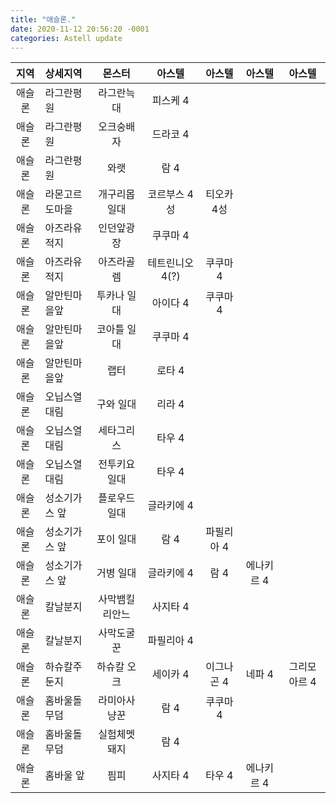 ```yaml
---
title: "애슬론."
date: 2020-11-12 20:56:20 -0001
categories: Astell update
---
```




|지역|상세지역|몬스터|아스텔|아스텔|아스텔|아스텔|
|:---:|:---|:---:|:---:|:---:|:---:|:---:|
|애슬론|라그란평원|라그란늑대|피스케 4|
|애슬론|라그란평원|오크숭배자|드라코 4|
|애슬론|라그란평원|와랫|람 4|
|애슬론|라몬고르도마을|개구리몹 일대|코르부스 4성|티오카 4성|
|애슬론|아즈라유적지|인던앞광장|쿠쿠마 4|
|애슬론|아즈라유적지|아즈라골렘|테트린니오 4(?)|쿠쿠마 4|
|애슬론|알만틴마을앞|투카나 일대|아이다 4|쿠쿠마 4|
|애슬론|알만틴마을앞|코아틀 일대|쿠쿠마 4|
|애슬론|알만틴마을앞|랩터|로타 4|
|애슬론|오닙스열대림|구와 일대|리라 4|
|애슬론|오닙스열대림|세타그리스|타우 4|
|애슬론|오닙스열대림|전투키요 일대|타우 4|
|애슬론|성소기가스 앞|플로우드 일대|글라키에 4|
|애슬론|성소기가스 앞|포이 일대|람 4|파필리아 4|
|애슬론|성소기가스 앞|거병 일대|글라키에 4|람 4|에나키르 4|
|애슬론|칼날분지|사막뱀킬리안느|사지타 4|
|애슬론|칼날분지|사막도굴꾼|파필리아 4|
|애슬론|하슈칼주둔지|하슈칼 오크|세이카 4|이그나곤 4|네파 4|그리모아르 4|
|애슬론|홈바울돌무덤|라미아사냥꾼|람 4|쿠쿠마 4|
|애슬론|홈바울돌무덤|실험체멧돼지|람 4|
|애슬론|홈바울 앞|핌피|사지타 4|타우 4|에나키르 4|

